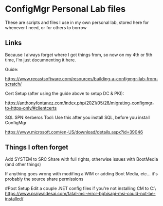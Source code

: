 # ConfigMgr Personal Lab files

These are scripts and files I use in my own personal lab, stored here for whenever I need, or for others to borrow


## Links
Because I always forget where I got things from, so now on my 4th or 5th time, I'm just documnenting it here.

Guide:

https://www.recastsoftware.com/resources/building-a-configmgr-lab-from-scratch/

Cert Setup (after using the guide above to setup DC & PKI): 

https://anthonyfontanez.com/index.php/2021/05/28/migrating-configmgr-to-https-only/#clientcerts

SQL SPN Kerberos Tool: Use this after you install SQL, before you install ConfigMgr

https://www.microsoft.com/en-US/download/details.aspx?id=39046


## Things I often forget
Add SYSTEM to SRC Share with full rights, otherwise issues with BootMedia (and other things)

If anything goes wrong with modifing a WIM or adding Boot Media, etc... it's probably the source share permissions

#Post Setup
Edit a couple .NET config files if you're not installing CM to C:\ 
https://www.prajwaldesai.com/fatal-msi-error-bgbisapi-msi-could-not-be-installed/
